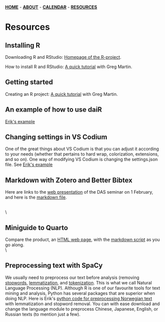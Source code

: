 [**HOME**](/index.md) - [**ABOUT**](/about.md) - [**CALENDAR**](/calendar.md) - [**RESOURCES**](/resources.md)

# Resources

## Installing R

Downloading R and RStudio: [Homepage of the R-project](https://cran.r-project.org/).

How to install R and RStudio: [A quick tutorial](https://www.youtube.com/watch?v=orjLGFmx6l4) with Greg Martin.

## Getting started

Creating an R project: [A quick tutorial](https://www.youtube.com/watch?v=e8B9YU_M5FM) with Greg Martin.

## An example of how to use daiR

[Erik's example](/contents/using_dair.html)

## Changing settings in VS Codium

One of the great things about VS Codium is that you can adjust it according to your needs (whether that pertains to hard wrap, colorization, extensions, and so on). One way of modifying VS Codium is changing the settings.json file. See [Erik's example](/contents/optimizing_vs_codium.html)

## Markdown with Zotero and Better Bibtex

Here are links to the [web presentation](/contents/betterbibtex/markdown_zotero.html) of the DAS seminar on 1 February, and here is the [markdown file](/contents/betterbibtex/markdown_zotero.qmd).

\
\

## Miniguide to Quarto

Compare the product, an [HTML web page](/contents/miniguide_quarto.html), with the [markdown script](/contents/miniguide_quarto.qmd) as you go along.
\
\

## Preprocessing text with SpaCy

We usually need to preprocess our text before analysis (removing [stopwords](https://kavita-ganesan.com/what-are-stop-words/#.Y9kqAq3MJaQ), [lemmatization](https://www.techtarget.com/searchenterpriseai/definition/lemmatization), and [tokenization](https://www.geeksforgeeks.org/nlp-how-tokenizing-text-sentence-words-works/). This is what we call Natural Language Processing (NLP). Although R is one of our favourite tools for text mining and analysis, Python has several packages that are superior when doing NLP. Here is Erik's [python code for preprocessing Norwegian text](/contents/norwegian_preprocessing.ipynb) with lemmatization and stopword removal. You can with ease download and change the language module to preprocess Chinese, Japanese, English, or Russian texts (to mention just a few).

